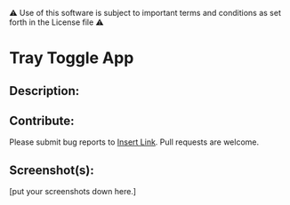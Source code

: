 ⚠️ Use of this software is subject to important terms and conditions as set forth in the License file ⚠️

# Tray Toggle App

## Description:

## Contribute:

Please submit bug reports to [Insert Link](). Pull requests are welcome.

## Screenshot(s):
[put your screenshots down here.]

